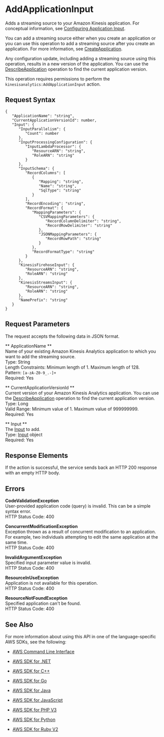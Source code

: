 # AddApplicationInput<a name="API_AddApplicationInput"></a>

 Adds a streaming source to your Amazon Kinesis application\. For conceptual information, see [Configuring Application Input](http://docs.aws.amazon.com/kinesisanalytics/latest/dev/how-it-works-input.html)\. 

You can add a streaming source either when you create an application or you can use this operation to add a streaming source after you create an application\. For more information, see [CreateApplication](API_CreateApplication.md)\.

Any configuration update, including adding a streaming source using this operation, results in a new version of the application\. You can use the [DescribeApplication](API_DescribeApplication.md) operation to find the current application version\. 

This operation requires permissions to perform the `kinesisanalytics:AddApplicationInput` action\.

## Request Syntax<a name="API_AddApplicationInput_RequestSyntax"></a>

```
{
   "ApplicationName": "string",
   "CurrentApplicationVersionId": number,
   "Input": { 
      "InputParallelism": { 
         "Count": number
      },
      "InputProcessingConfiguration": { 
         "InputLambdaProcessor": { 
            "ResourceARN": "string",
            "RoleARN": "string"
         }
      },
      "InputSchema": { 
         "RecordColumns": [ 
            { 
               "Mapping": "string",
               "Name": "string",
               "SqlType": "string"
            }
         ],
         "RecordEncoding": "string",
         "RecordFormat": { 
            "MappingParameters": { 
               "CSVMappingParameters": { 
                  "RecordColumnDelimiter": "string",
                  "RecordRowDelimiter": "string"
               },
               "JSONMappingParameters": { 
                  "RecordRowPath": "string"
               }
            },
            "RecordFormatType": "string"
         }
      },
      "KinesisFirehoseInput": { 
         "ResourceARN": "string",
         "RoleARN": "string"
      },
      "KinesisStreamsInput": { 
         "ResourceARN": "string",
         "RoleARN": "string"
      },
      "NamePrefix": "string"
   }
}
```

## Request Parameters<a name="API_AddApplicationInput_RequestParameters"></a>

The request accepts the following data in JSON format\.

 ** ApplicationName **   
Name of your existing Amazon Kinesis Analytics application to which you want to add the streaming source\.  
Type: String  
Length Constraints: Minimum length of 1\. Maximum length of 128\.  
Pattern: `[a-zA-Z0-9_.-]+`   
Required: Yes

 ** CurrentApplicationVersionId **   
Current version of your Amazon Kinesis Analytics application\. You can use the [DescribeApplication](API_DescribeApplication.md) operation to find the current application version\.  
Type: Long  
Valid Range: Minimum value of 1\. Maximum value of 999999999\.  
Required: Yes

 ** Input **   
The [Input](API_Input.md) to add\.  
Type: [Input](API_Input.md) object  
Required: Yes

## Response Elements<a name="API_AddApplicationInput_ResponseElements"></a>

If the action is successful, the service sends back an HTTP 200 response with an empty HTTP body\.

## Errors<a name="API_AddApplicationInput_Errors"></a>

 **CodeValidationException**   
User\-provided application code \(query\) is invalid\. This can be a simple syntax error\.  
HTTP Status Code: 400

 **ConcurrentModificationException**   
Exception thrown as a result of concurrent modification to an application\. For example, two individuals attempting to edit the same application at the same time\.  
HTTP Status Code: 400

 **InvalidArgumentException**   
Specified input parameter value is invalid\.  
HTTP Status Code: 400

 **ResourceInUseException**   
Application is not available for this operation\.  
HTTP Status Code: 400

 **ResourceNotFoundException**   
Specified application can't be found\.  
HTTP Status Code: 400

## See Also<a name="API_AddApplicationInput_SeeAlso"></a>

For more information about using this API in one of the language\-specific AWS SDKs, see the following:

+  [AWS Command Line Interface](http://docs.aws.amazon.com/goto/aws-cli/kinesisanalytics-2015-08-14/AddApplicationInput) 

+  [AWS SDK for \.NET](http://docs.aws.amazon.com/goto/DotNetSDKV3/kinesisanalytics-2015-08-14/AddApplicationInput) 

+  [AWS SDK for C\+\+](http://docs.aws.amazon.com/goto/SdkForCpp/kinesisanalytics-2015-08-14/AddApplicationInput) 

+  [AWS SDK for Go](http://docs.aws.amazon.com/goto/SdkForGoV1/kinesisanalytics-2015-08-14/AddApplicationInput) 

+  [AWS SDK for Java](http://docs.aws.amazon.com/goto/SdkForJava/kinesisanalytics-2015-08-14/AddApplicationInput) 

+  [AWS SDK for JavaScript](http://docs.aws.amazon.com/goto/AWSJavaScriptSDK/kinesisanalytics-2015-08-14/AddApplicationInput) 

+  [AWS SDK for PHP V3](http://docs.aws.amazon.com/goto/SdkForPHPV3/kinesisanalytics-2015-08-14/AddApplicationInput) 

+  [AWS SDK for Python](http://docs.aws.amazon.com/goto/boto3/kinesisanalytics-2015-08-14/AddApplicationInput) 

+  [AWS SDK for Ruby V2](http://docs.aws.amazon.com/goto/SdkForRubyV2/kinesisanalytics-2015-08-14/AddApplicationInput) 